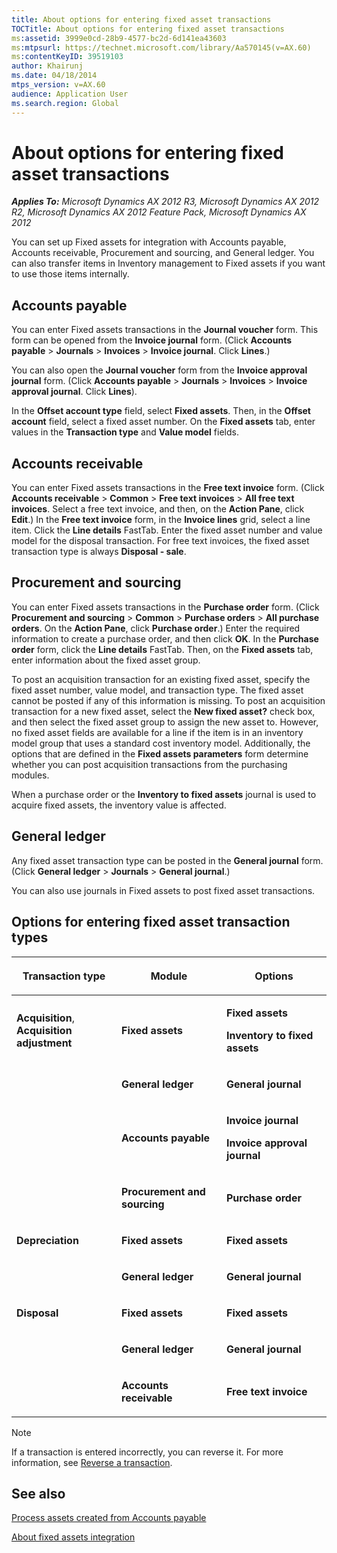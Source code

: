```yaml
---
title: About options for entering fixed asset transactions
TOCTitle: About options for entering fixed asset transactions
ms:assetid: 3999e0cd-28b9-4577-bc2d-6d141ea43603
ms:mtpsurl: https://technet.microsoft.com/library/Aa570145(v=AX.60)
ms:contentKeyID: 39519103
author: Khairunj
ms.date: 04/18/2014
mtps_version: v=AX.60
audience: Application User
ms.search.region: Global
---
```


# About options for entering fixed asset transactions 


_**Applies To:** Microsoft Dynamics AX 2012 R3, Microsoft Dynamics AX 2012 R2, Microsoft Dynamics AX 2012 Feature Pack, Microsoft Dynamics AX 2012_

You can set up Fixed assets for integration with Accounts payable, Accounts receivable, Procurement and sourcing, and General ledger. You can also transfer items in Inventory management to Fixed assets if you want to use those items internally.

## Accounts payable

You can enter Fixed assets transactions in the **Journal voucher** form. This form can be opened from the **Invoice journal** form. (Click **Accounts payable** \> **Journals** \> **Invoices** \> **Invoice journal**. Click **Lines**.)

You can also open the **Journal voucher** form from the **Invoice approval journal** form. (Click **Accounts payable** \> **Journals** \> **Invoices** \> **Invoice approval journal**. Click **Lines**).

In the **Offset account type** field, select **Fixed assets**. Then, in the **Offset account** field, select a fixed asset number. On the **Fixed assets** tab, enter values in the **Transaction type** and **Value model** fields.

## Accounts receivable

You can enter Fixed assets transactions in the **Free text invoice** form. (Click **Accounts receivable** \> **Common** \> **Free text invoices** \> **All free text invoices**. Select a free text invoice, and then, on the **Action Pane**, click **Edit**.) In the **Free text invoice** form, in the **Invoice lines** grid, select a line item. Click the **Line details** FastTab. Enter the fixed asset number and value model for the disposal transaction. For free text invoices, the fixed asset transaction type is always **Disposal - sale**.

## Procurement and sourcing

You can enter Fixed assets transactions in the **Purchase order** form. (Click **Procurement and sourcing** \> **Common** \> **Purchase orders** \> **All purchase orders**. On the **Action Pane**, click **Purchase order**.) Enter the required information to create a purchase order, and then click **OK**. In the **Purchase order** form, click the **Line details** FastTab. Then, on the **Fixed assets** tab, enter information about the fixed asset group.

To post an acquisition transaction for an existing fixed asset, specify the fixed asset number, value model, and transaction type. The fixed asset cannot be posted if any of this information is missing. To post an acquisition transaction for a new fixed asset, select the **New fixed asset?** check box, and then select the fixed asset group to assign the new asset to. However, no fixed asset fields are available for a line if the item is in an inventory model group that uses a standard cost inventory model. Additionally, the options that are defined in the **Fixed assets parameters** form determine whether you can post acquisition transactions from the purchasing modules.

When a purchase order or the **Inventory to fixed assets** journal is used to acquire fixed assets, the inventory value is affected.

## General ledger

Any fixed asset transaction type can be posted in the **General journal** form. (Click **General ledger** \> **Journals** \> **General journal**.)

You can also use journals in Fixed assets to post fixed asset transactions.

## Options for entering fixed asset transaction types

<table>
<colgroup>
<col style="width: 33%" />
<col style="width: 33%" />
<col style="width: 33%" />
</colgroup>
<thead>
<tr class="header">
<th><p>Transaction type</p></th>
<th><p>Module</p></th>
<th><p>Options</p></th>
</tr>
</thead>
<tbody>
<tr class="odd">
<td><p><strong>Acquisition</strong>, <strong>Acquisition adjustment</strong></p></td>
<td><p><strong>Fixed assets</strong></p></td>
<td><p><strong>Fixed assets</strong></p>
<p><strong>Inventory to fixed assets</strong></p></td>
</tr>
<tr class="even">
<td><p></p></td>
<td><p><strong>General ledger</strong></p></td>
<td><p><strong>General journal</strong></p></td>
</tr>
<tr class="odd">
<td><p></p></td>
<td><p><strong>Accounts payable</strong></p></td>
<td><p><strong>Invoice journal</strong></p>
<p><strong>Invoice approval journal</strong></p></td>
</tr>
<tr class="even">
<td><p></p></td>
<td><p><strong>Procurement and sourcing</strong></p></td>
<td><p><strong>Purchase order</strong></p></td>
</tr>
<tr class="odd">
<td><p><strong>Depreciation</strong></p></td>
<td><p><strong>Fixed assets</strong></p></td>
<td><p><strong>Fixed assets</strong></p></td>
</tr>
<tr class="even">
<td><p></p></td>
<td><p><strong>General ledger</strong></p></td>
<td><p><strong>General journal</strong></p></td>
</tr>
<tr class="odd">
<td><p><strong>Disposal</strong></p></td>
<td><p><strong>Fixed assets</strong></p></td>
<td><p><strong>Fixed assets</strong></p></td>
</tr>
<tr class="even">
<td><p></p></td>
<td><p><strong>General ledger</strong></p></td>
<td><p><strong>General journal</strong></p></td>
</tr>
<tr class="odd">
<td><p></p></td>
<td><p><strong>Accounts receivable</strong></p></td>
<td><p><strong>Free text invoice</strong></p></td>
</tr>
</tbody>
</table>



> [!NOTE]
> <P>If a transaction is entered incorrectly, you can reverse it. For more information, see <A href="reverse-a-transaction.md">Reverse a transaction</A>.</P>



## See also

[Process assets created from Accounts payable](process-assets-created-from-accounts-payable.md)

[About fixed assets integration](about-fixed-assets-integration.md)

  


